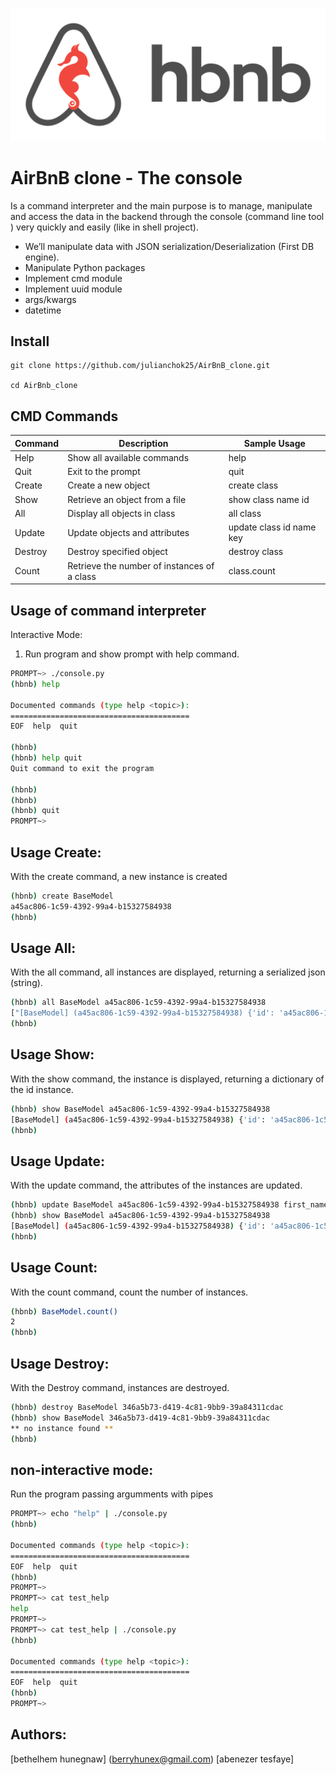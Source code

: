 ![logo](/logo.png)

# AirBnB clone - The console
Is a command interpreter and the main purpose is to manage, manipulate and access the data in the backend through the console (command line tool ) very quickly and easily (like in shell project).

  - We’ll manipulate data with JSON serialization/Deserialization (First DB engine).
  - Manipulate Python packages
  - Implement cmd module
  - Implement uuid module
  - args/kwargs
  - datetime

## Install

```
git clone https://github.com/julianchok25/AirBnB_clone.git

cd AirBnb_clone

```

## CMD Commands

| Command | Description | Sample Usage
| --- | --- | --- |
| Help | Show all available commands | help  |
| Quit | Exit to the prompt | quit |
| Create | Create a new object | create class |
| Show | Retrieve an object from a file | show class name id |
| All | Display all objects in class | all class |
| Update | Update objects and attributes | update class id name key |
| Destroy | Destroy specified object | destroy class |
| Count | Retrieve the number of instances of a class | class.count |


## Usage of command interpreter
Interactive Mode:
1. Run program and show prompt with help command.
```sh
PROMPT~> ./console.py
(hbnb) help

Documented commands (type help <topic>):
========================================
EOF  help  quit

(hbnb)
(hbnb) help quit
Quit command to exit the program

(hbnb)
(hbnb)
(hbnb) quit
PROMPT~>
```
## Usage Create:
With the create command, a new instance is created

```sh
(hbnb) create BaseModel
a45ac806-1c59-4392-99a4-b15327584938
(hbnb)
```

## Usage All:
With the all command, all instances are displayed, returning a serialized json (string).

```sh
(hbnb) all BaseModel a45ac806-1c59-4392-99a4-b15327584938
["[BaseModel] (a45ac806-1c59-4392-99a4-b15327584938) {'id': 'a45ac806-1c59-4392-99a4-b15327584938', 'created_at': datetime.datetime(2020, 2, 20, 9, 33, 40, 732983), 'updated_at': datetime.datetime(2020, 2, 20, 9, 33, 40, 733064)}"]
(hbnb)

```
 ## Usage Show:
With the show command, the instance is displayed, returning a dictionary of the id instance.

```sh
(hbnb) show BaseModel a45ac806-1c59-4392-99a4-b15327584938
[BaseModel] (a45ac806-1c59-4392-99a4-b15327584938) {'id': 'a45ac806-1c59-4392-99a4-b15327584938', 'created_at': datetime.datetime(2020, 2, 20, 9, 33, 40, 732983), 'updated_at': datetime.datetime(2020, 2, 20, 9, 33, 40, 733064)}
(hbnb)

 ```
## Usage Update:
With the update command, the attributes of the instances are updated.

```sh
(hbnb) update BaseModel a45ac806-1c59-4392-99a4-b15327584938 first_name "Emmanuel"
(hbnb) show BaseModel a45ac806-1c59-4392-99a4-b15327584938
[BaseModel] (a45ac806-1c59-4392-99a4-b15327584938) {'id': 'a45ac806-1c59-4392-99a4-b15327584938', 'created_at': datetime.datetime(2020, 2, 20, 9, 33, 40, 732983), 'updated_at': datetime.datetime(2020, 2, 20, 9, 33, 40, 733064), 'first_name': '"Emmanuel"'}
(hbnb)

```

## Usage Count:
With the count command, count the number of instances.

```sh
(hbnb) BaseModel.count()
2
(hbnb)
```

## Usage Destroy:
With the Destroy command, instances are destroyed.

```sh
(hbnb) destroy BaseModel 346a5b73-d419-4c81-9bb9-39a84311cdac
(hbnb) show BaseModel 346a5b73-d419-4c81-9bb9-39a84311cdac
** no instance found **
(hbnb)

```

## non-interactive mode:
Run the program passing argumments with pipes

```sh
PROMPT~> echo "help" | ./console.py
(hbnb)

Documented commands (type help <topic>):
========================================
EOF  help  quit
(hbnb) 
PROMPT~>
PROMPT~> cat test_help
help
PROMPT~>
PROMPT~> cat test_help | ./console.py
(hbnb)

Documented commands (type help <topic>):
========================================
EOF  help  quit
(hbnb) 
PROMPT~>
```
## Authors:
[bethelhem hunegnaw] (berryhunex@gmail.com)
[abenezer tesfaye] 
